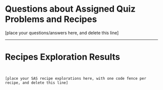 
# Questions about Assigned Quiz Problems and Recipes



[place your questions/answers here, and delete this line]



***



# Recipes Exploration Results



```SAS


[place your SAS recipe explorations here, with one code fence per recipe, and delete this line]



```
